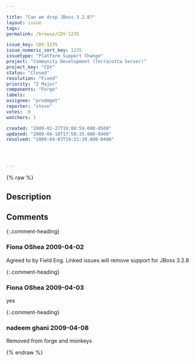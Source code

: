 ```yaml
---

title: "Can we drop JBoss 3.2.8?"
layout: issue
tags: 
permalink: /browse/CDV-1235

issue_key: CDV-1235
issue_numeric_sort_key: 1235
issuetype: "Platform Support Change"
project: "Community Development (Terracotta Server)"
project_key: "CDV"
status: "Closed"
resolution: "Fixed"
priority: "2 Major"
components: "Forge"
labels: 
assignee: "prodmgmt"
reporter: "steve"
votes:  0
watchers: 1

created: "2009-02-27T19:08:59.000-0500"
updated: "2009-04-10T17:58:35.000-0400"
resolved: "2009-04-03T19:21:39.000-0400"




---
```


{% raw %}

## Description

<div markdown="1" class="description">



</div>

## Comments


{:.comment-heading}
### **Fiona OShea** <span class="date">2009-04-02</span>

<div markdown="1" class="comment">

Agreed to by Field Eng. Linked issues will remove support for JBoss 3.2.8

</div>


{:.comment-heading}
### **Fiona OShea** <span class="date">2009-04-03</span>

<div markdown="1" class="comment">

yes

</div>


{:.comment-heading}
### **nadeem ghani** <span class="date">2009-04-08</span>

<div markdown="1" class="comment">

Removed from forge and monkeys

</div>



{% endraw %}
